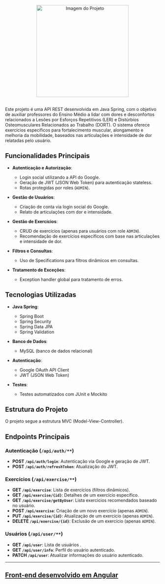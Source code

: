 
<div align="center">
  <img src="https://github.com/user-attachments/assets/996821ed-eed1-4338-a19e-4cff0b632282" alt="Imagem do Projeto" width="300">
</div>
<br>

Este projeto é uma API REST desenvolvida em Java Spring, com o objetivo de auxiliar professores do Ensino Médio a lidar com dores e desconfortos relacionados a Lesões por Esforços Repetitivos (LER) e Distúrbios Osteomusculares Relacionados ao Trabalho (DORT). O sistema oferece exercícios específicos para fortalecimento muscular, alongamento e melhoria da mobilidade, baseados nas articulações e intensidade de dor relatadas pelo usuário.

## Funcionalidades Principais

- **Autenticação e Autorização**:
    - Login social utilizando a API do Google.
    - Geração de JWT (JSON Web Token) para autenticação stateless.
    - Rotas protegidas por roles (`ADMIN`).

- **Gestão de Usuários**:
    - Criação de conta via login social do Google.
    - Relato de articulações com dor e intensidade.

- **Gestão de Exercícios**:
    - CRUD de exercícios (apenas para usuários com role `ADMIN`).
    - Recomendação de exercícios específicos com base nas articulações e intensidade de dor.

- **Filtros e Consultas**:
    - Uso de Specifications para filtros dinâmicos em consultas.

- **Tratamento de Exceções**:
    - Exception handler global para tratamento de erros.

## Tecnologias Utilizadas

- **Java Spring**:
    - Spring Boot
    - Spring Security
    - Spring Data JPA
    - Spring Validation
  
- **Banco de Dados**:
    - MySQL (banco de dados relacional)

- **Autenticação**:
    - Google OAuth API Client
    - JWT (JSON Web Token)

- **Testes**:
    - Testes automatizados com JUnit e Mockito

## Estrutura do Projeto

O projeto segue a estrutura MVC (Model-View-Controller).

## Endpoints Principais

### Autenticação (`/api/auth/**`)
- **POST `/api/auth/login`**: Autenticação via Google e geração de JWT.
- **POST `/api/auth/refreshToken`**: Atualização do JWT.

### Exercícios (`/api/exercise/**`)
- **GET `/api/exercise`**: Lista de exercícios (filtros dinâmicos).
- **GET `/api/exercise/{id}`**: Detalhes de um exercício específico.
- **GET `/api/exercise/getByUser`**: Lista exercicios recomendados baseado no usuário.
- **POST `/api/exercise`**: Criação de um novo exercício (apenas `ADMIN`).
- **PUT `/api/exercise/{id}`**: Atualização de um exercício (apenas `ADMIN`).
- **DELETE `/api/exercise/{id}`**: Exclusão de um exercício (apenas `ADMIN`).

### Usuários (`/api/user/**`)
- **GET `/api/user`**: Lista de usuários .
- **GET `/api/user/info`**: Perfil do usuário autenticado.
- **PATCH `/api/user`**: Atualizar informações do usuário autenticado.

---
## [Front-end desenvolvido em Angular](https://github.com/allandomini/PI_fisio_front)

